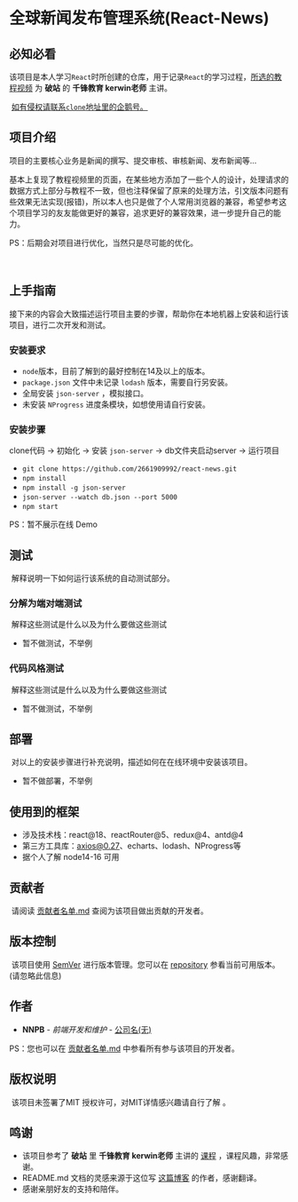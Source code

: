 # 全球新闻发布管理系统(React-News)

## 必知必看

​	该项目是本人学习`React`时所创建的仓库，用于记录`React`的学习过程，[所选的教程视频](https://www.bilibili.com/video/BV1dP4y1c7qd?p=152&vd_source=dd831bffe2fbc3e5e70e5aabbee73fe4) 为 **破站**  的 **千锋教育 kerwin老师** 主讲。

​	<u>如有侵权请联系`clone`地址里的企鹅号。</u>

## 项目介绍

​	项目的主要核心业务是新闻的撰写、提交审核、审核新闻、发布新闻等...

​	基本上复现了教程视频里的页面，在某些地方添加了一些个人的设计，处理请求的数据方式上部分与教程不一致，但也注释保留了原来的处理方法，引文版本问题有些效果无法实现(报错)，所以本人也只是做了个人常用浏览器的兼容，希望参考这个项目学习的友友能做更好的兼容，追求更好的兼容效果，进一步提升自己的能力。

PS：后期会对项目进行优化，当然只是尽可能的优化。

​	

## 上手指南

​	接下来的内容会大致描述运行项目主要的步骤，帮助你在本地机器上安装和运行该项目，进行二次开发和测试。

### 安装要求

- `node`版本，目前了解到的最好控制在14及以上的版本。
- `package.json` 文件中未记录 `lodash` 版本，需要自行另安装。
- 全局安装 `json-server` ，模拟接口。
- 未安装 `NProgress` 进度条模块，如想使用请自行安装。

### 安装步骤

clone代码  ->  初始化  ->  安装 `json-server`  ->  db文件夹启动server  ->  运行项目

- `git clone https://github.com/2661909992/react-news.git`
- `npm install`
- `npm install -g json-server`
- `json-server --watch db.json --port 5000`
- `npm start`

PS：暂不展示在线 Demo

## 测试

​	解释说明一下如何运行该系统的自动测试部分。

### 分解为端对端测试

​	解释这些测试是什么以及为什么要做这些测试

- 暂不做测试，不举例

### 代码风格测试

​	解释这些测试是什么以及为什么要做这些测试

- 暂不做测试，不举例

## 部署

​	对以上的安装步骤进行补充说明，描述如何在在线环境中安装该项目。

- 暂不做部署，不举例

## 使用到的框架

* 涉及技术栈：react@18、reactRouter@5、redux@4、antd@4
* 第三方工具库：axios@0.27、echarts、lodash、NProgress等
* 据个人了解 node14-16 可用

## 贡献者

​	请阅读 [贡献者名单.md](https://github.com/2661909992/react-news/edit/main/README.md) 查阅为该项目做出贡献的开发者。

## 版本控制

​	该项目使用 [SemVer](http://semver.org/) 进行版本管理。您可以在 [repository](https://github.com/your/project/tags) 参看当前可用版本。(请忽略此信息)

## 作者

* **NNPB** - *前端开发和维护* - [公司名(无)](https://github.com/PurpleBooth)

PS：您也可以在 [贡献者名单.md](https://github.com/2661909992/react-news/edit/main/README.md) 中参看所有参与该项目的开发者。

## 版权说明

​	该项目未签署了MIT 授权许可，对MIT详情感兴趣请自行了解 。

## 鸣谢

* 该项目参考了 **破站**  里 **千锋教育 kerwin老师** 主讲的 [课程](https://www.bilibili.com/video/BV1dP4y1c7qd?p=152&vd_source=dd831bffe2fbc3e5e70e5aabbee73fe4) ，课程风趣，非常感谢。
* README.md 文档的灵感来源于这位写 [这篇博客](https://blog.csdn.net/shiyanlou_chenshi/article/details/86623534) 的作者，感谢翻译。
* 感谢亲朋好友的支持和陪伴。
